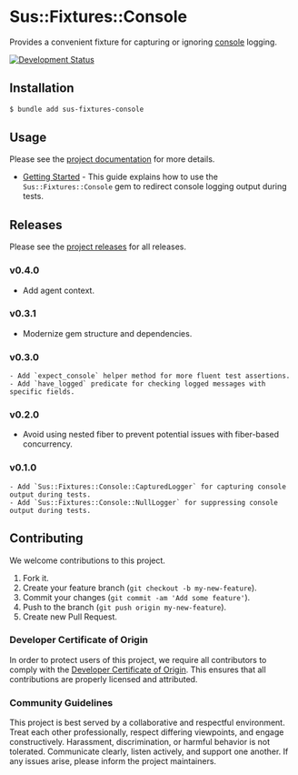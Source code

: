 # Sus::Fixtures::Console

Provides a convenient fixture for capturing or ignoring [console](https://github.com/socketry/console) logging.

[![Development Status](https://github.com/socketry/sus-fixtures-console/workflows/Test/badge.svg)](https://github.com/socketry/sus-fixtures-console/actions?workflow=Test)

## Installation

``` bash
$ bundle add sus-fixtures-console
```

## Usage

Please see the [project documentation](https://socketry.github.io/sus-fixtures-console/) for more details.

  - [Getting Started](https://socketry.github.io/sus-fixtures-console/guides/getting-started/index) - This guide explains how to use the `Sus::Fixtures::Console` gem to redirect console logging output during tests.

## Releases

Please see the [project releases](https://socketry.github.io/sus-fixtures-console/releases/index) for all releases.

### v0.4.0

  - Add agent context.

### v0.3.1

  - Modernize gem structure and dependencies.

### v0.3.0

    - Add `expect_console` helper method for more fluent test assertions.
    - Add `have_logged` predicate for checking logged messages with specific fields.

### v0.2.0

  - Avoid using nested fiber to prevent potential issues with fiber-based concurrency.

### v0.1.0

    - Add `Sus::Fixtures::Console::CapturedLogger` for capturing console output during tests.
    - Add `Sus::Fixtures::Console::NullLogger` for suppressing console output during tests.

## Contributing

We welcome contributions to this project.

1.  Fork it.
2.  Create your feature branch (`git checkout -b my-new-feature`).
3.  Commit your changes (`git commit -am 'Add some feature'`).
4.  Push to the branch (`git push origin my-new-feature`).
5.  Create new Pull Request.

### Developer Certificate of Origin

In order to protect users of this project, we require all contributors to comply with the [Developer Certificate of Origin](https://developercertificate.org/). This ensures that all contributions are properly licensed and attributed.

### Community Guidelines

This project is best served by a collaborative and respectful environment. Treat each other professionally, respect differing viewpoints, and engage constructively. Harassment, discrimination, or harmful behavior is not tolerated. Communicate clearly, listen actively, and support one another. If any issues arise, please inform the project maintainers.
